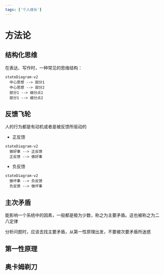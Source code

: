 ```yaml
---
tags: ['个人成长']
---
```


# 方法论

## 结构化思维

在表达、写作时，一种常见的思维结构：

```mermaid
stateDiagram-v2
  中心思想 --> 部分1
  中心思想 --> 部分2
  部分1 --> 细分点1
  部分1 --> 细分点2
```

## 反馈飞轮

人的行为都是有动机或者是被反馈所驱动的

- 正反馈

```mermaid
stateDiagram-v2
  做好事 --> 正反馈
  正反馈 --> 做好事
```

- 负反馈

```mermaid
stateDiagram-v2
  做坏事 --> 负反馈
  负反馈 --> 做坏事
```

## 主次矛盾

能影响一个系统中的因素，一般都是极为少数，称之为主要矛盾。这也被称之为二八定律

分析问题时，应该去找主要矛盾，从第一性原理出发，不要被次要矛盾所迷惑

## 第一性原理

## 奥卡姆剃刀

